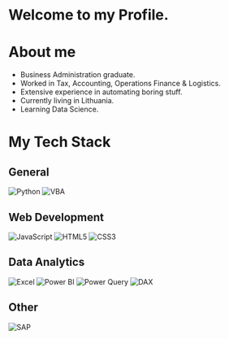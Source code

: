 # Welcome to my Profile.

# About me
* Business Administration graduate.
* Worked in Tax, Accounting, Operations Finance & Logistics.
* Extensive experience in automating boring stuff.
* Currently living in Lithuania.
* Learning Data Science.

# My Tech Stack
## General
![Python](https://img.shields.io/badge/python-3670A0?style=for-the-badge&logo=python&logoColor=ffdd54)
![VBA](https://img.shields.io/badge/VBA-217346?style=for-the-badge&logo=microsoft-excel&logoColor=white)

## Web Development
![JavaScript](https://img.shields.io/badge/javascript-%23323330.svg?style=for-the-badge&logo=javascript&logoColor=%23F7DF1E)
![HTML5](https://img.shields.io/badge/html5-%23E34F26.svg?style=for-the-badge&logo=html5&logoColor=white)
![CSS3](https://img.shields.io/badge/css3-%231572B6.svg?style=for-the-badge&logo=css3&logoColor=white)

## Data Analytics
![Excel](https://img.shields.io/badge/Microsoft_Excel-217346?style=for-the-badge&logo=microsoft-excel&logoColor=white)
![Power BI](https://img.shields.io/badge/power_bi-F2C811?style=for-the-badge&logo=powerbi&logoColor=black)
![Power Query](https://img.shields.io/badge/Power_Query-5391FE?style=for-the-badge&logo=powerquery&logoColor=white)
![DAX](https://img.shields.io/badge/DAX-F2C811?style=for-the-badge&logo=powerbi&logoColor=black)

## Other
![SAP](https://img.shields.io/badge/SAP-0FAAFF?style=for-the-badge&logo=sap&logoColor=white)
